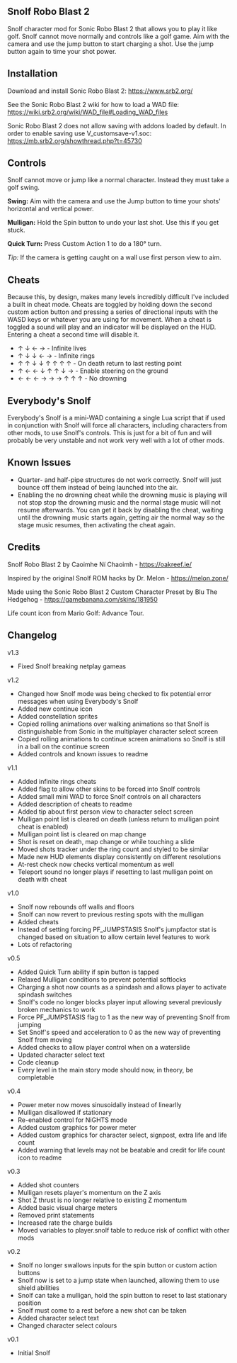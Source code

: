 ## Snolf Robo Blast 2

Snolf character mod for Sonic Robo Blast 2 that allows you to play it like golf. Snolf cannot move normally and controls like a golf game. Aim with the camera and use the jump button to start charging a shot. Use the jump button again to time your shot power.


## Installation

Download and install Sonic Robo Blast 2: https://www.srb2.org/

See the Sonic Robo Blast 2 wiki for how to load a WAD file: https://wiki.srb2.org/wiki/WAD_file#Loading_WAD_files

Sonic Robo Blast 2 does not allow saving with addons loaded by default. In order to enable saving use V_customsave-v1.soc: https://mb.srb2.org/showthread.php?t=45730


## Controls

Snolf cannot move or jump like a normal character. Instead they must take a golf swing.

**Swing:** Aim with the camera and use the Jump button to time your shots' horizontal and vertical power.

**Mulligan:** Hold the Spin button to undo your last shot. Use this if you get stuck.

**Quick Turn:** Press Custom Action 1 to do a 180° turn.

*Tip:* If the camera is getting caught on a wall use first person view to aim.


## Cheats

Because this, by design, makes many levels incredibly difficult I've included a built in cheat mode. Cheats are toggled by holding down the second custom action button and pressing a series of directional inputs with the WASD keys or whatever you are using for movement. When a cheat is toggled a sound will play and an indicator will be displayed on the HUD. Entering a cheat a second time will disable it.

* ↑ ↓ ← → - Infinite lives
* ↑ ↓ ↓ ← → - Infinite rings
* ↑ ↑ ↓ ↓ ↑ ↑ ↑ ↑ - On death return to last resting point
* ↑ ← ← ↓ ↑ ↑ ↓ → - Enable steering on the ground
* ← ← ← → → → ↑ ↑ ↑ - No drowning


## Everybody's Snolf

Everybody's Snolf is a mini-WAD containing a single Lua script that if used in conjunction with Snolf will force all characters, including characters from other mods, to use Snolf's controls. This is just for a bit of fun and will probably be very unstable and not work very well with a lot of other mods.


## Known Issues

* Quarter- and half-pipe structures do not work correctly. Snolf will just bounce off them instead of being launched into the air.
* Enabling the no drowning cheat while the drowning music is playing will not stop stop the drowning music and the normal stage music will not resume afterwards. You can get it back by disabling the cheat, waiting until the drowning music starts again, getting air the normal way so the stage music resumes, then activating the cheat again.


## Credits

Snolf Robo Blast 2 by Caoimhe Ní Chaoimh - https://oakreef.ie/

Inspired by the original Snolf ROM hacks by Dr. Melon - https://melon.zone/

Made using the Sonic Robo Blast 2 Custom Character Preset by Blu The Hedgehog - https://gamebanana.com/skins/181950

Life count icon from Mario Golf: Advance Tour.


## Changelog

v1.3
* Fixed Snolf breaking netplay gameas

v1.2
* Changed how Snolf mode was being checked to fix potential error messages when using Everybody's Snolf
* Added new continue icon
* Added constellation sprites
* Copied rolling animations over walking animations so that Snolf is distinguishable from Sonic in the multiplayer character select screen
* Copied rolling animations to continue screen animations so Snolf is still in a ball on the continue screen
* Added controls and known issues to readme

v1.1

* Added infinite rings cheats
* Added flag to allow other skins to be forced into Snolf controls
* Added small mini WAD to force Snolf controls on all characters
* Added description of cheats to readme
* Added tip about first person view to character select screen
* Mulligan point list is cleared on death (unless return to mulligan point cheat is enabled)
* Mulligan point list is cleared on map change
* Shot is reset on death, map change or while touching a slide
* Moved shots tracker under the ring count and styled to be similar
* Made new HUD elements display consistently on different resolutions
* At-rest check now checks vertical momentum as well
* Teleport sound no longer plays if resetting to last mulligan point on death with cheat

v1.0
* Snolf now rebounds off walls and floors
* Snolf can now revert to previous resting spots with the mulligan
* Added cheats
* Instead of setting forcing PF_JUMPSTASIS Snolf's jumpfactor stat is changed based on situation to allow certain level features to work
* Lots of refactoring

v0.5

* Added Quick Turn ability if spin button is tapped
* Relaxed Mulligan conditions to prevent potential softlocks
* Charging a shot now counts as a spindash and allows player to activate spindash switches
* Snolf's code no longer blocks player input allowing several previously broken mechanics to work
* Force PF_JUMPSTASIS flag to 1 as the new way of preventing Snolf from jumping
* Set Snolf's speed and acceleration to 0 as the new way of preventing Snolf from moving
* Added checks to allow player control when on a waterslide
* Updated character select text
* Code cleanup
* Every level in the main story mode should now, in theory, be completable

v0.4
* Power meter now moves sinusoidally instead of linearlly
* Mulligan disallowed if stationary
* Re-enabled control for NiGHTS mode
* Added custom graphics for power meter
* Added custom graphics for character select, signpost, extra life and life count
* Added warning that levels may not be beatable and credit for life count icon to readme

v0.3
* Added shot counters
* Mulligan resets player's momentum on the Z axis
* Shot Z thrust is no longer relative to existing Z momentum
* Added basic visual charge meters
* Removed print statements
* Increased rate the charge builds
* Moved variables to player.snolf table to reduce risk of conflict with other mods

v0.2
* Snolf no longer swallows inputs for the spin button or custom action buttons
* Snolf now is set to a jump state when launched, allowing them to use shield abilities
* Snolf can take a mulligan, hold the spin button to reset to last stationary position
* Snolf must come to a rest before a new shot can be taken
* Added character select text
* Changed character select colours

v0.1
* Initial Snolf
